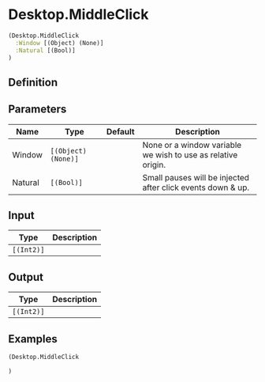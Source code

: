# Desktop.MiddleClick

```clojure
(Desktop.MiddleClick
  :Window [(Object) (None)]
  :Natural [(Bool)]
)
```

## Definition


## Parameters
| Name | Type | Default | Description |
|------|------|---------|-------------|
| Window | `[(Object) (None)]` |  | None or a window variable we wish to use as relative origin. |
| Natural | `[(Bool)]` |  | Small pauses will be injected after click events down & up. |


## Input
| Type | Description |
|------|-------------|
| `[(Int2)]` |  |


## Output
| Type | Description |
|------|-------------|
| `[(Int2)]` |  |


## Examples

```clojure
(Desktop.MiddleClick

)
```
